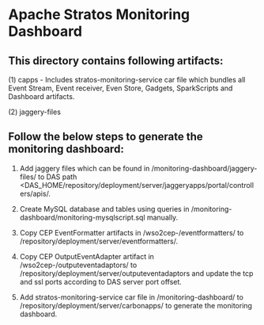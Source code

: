 # Apache Stratos Monitoring Dashboard

## This directory contains following artifacts:
(1) capps - Includes stratos-monitoring-service car file which bundles all Event Stream, Event receiver, Even Store,
Gadgets, SparkScripts and Dashboard artifacts.

(2) jaggery-files

## Follow the below steps to generate the monitoring dashboard:

1. Add jaggery files which can be found in <Stratos-DAS-Distribution>/monitoring-dashboard/jaggery-files/ to DAS path
 <DAS_HOME/repository/deployment/server/jaggeryapps/portal/controllers/apis/.

2. Create MySQL database and tables using queries in
<Stratos-DAS-Distribution>/monitoring-dashboard/monitoring-mysqlscript.sql manually.

3. Copy CEP  EventFormatter artifacts in <Stratos-DAS-Distribution>/wso2cep-<version>/eventformatters/ to
<CEP-HOME>/repository/deployment/server/eventformatters/.

4. Copy CEP OutputEventAdapter artifact in <Stratos-DAS-Distribution>/wso2cep-<version>/outputeventadaptors/ to
<CEP-HOME>/repository/deployment/server/outputeventadaptors  and update the tcp and ssl ports according to DAS server
 port offset.

5. Add stratos-monitoring-service car file in <Stratos-DAS-Distribution>/monitoring-dashboard/ to
<DAS-HOME>/repository/deployment/server/carbonapps/ to generate the monitoring dashboard.